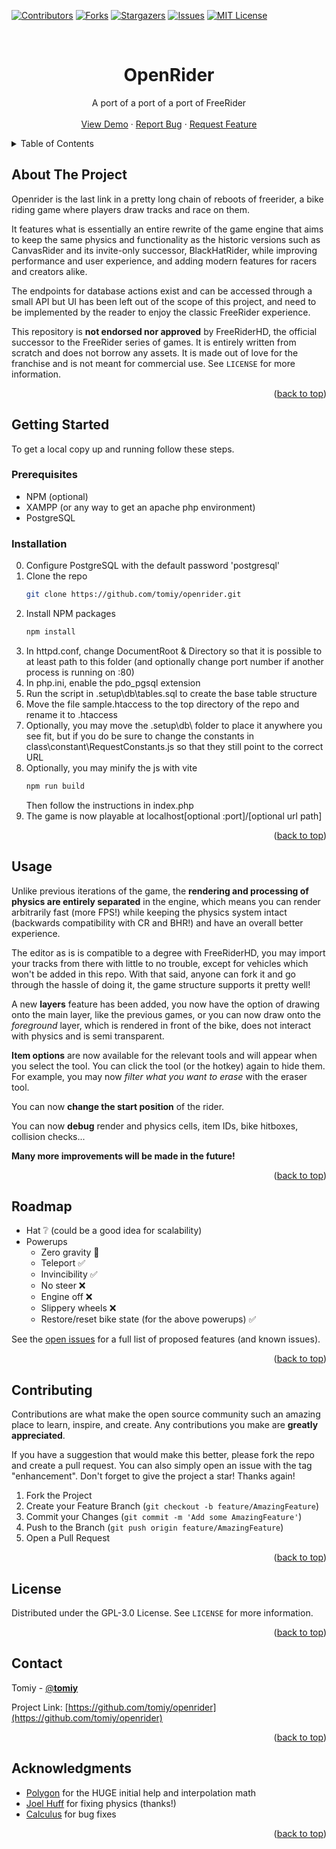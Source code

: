 <a name="readme-top"></a>

[![Contributors][contributors-shield]][contributors-url]
[![Forks][forks-shield]][forks-url]
[![Stargazers][stars-shield]][stars-url]
[![Issues][issues-shield]][issues-url]
[![MIT License][license-shield]][license-url]

<!-- PROJECT LOGO -->
<br />
<div align="center">
<h1 align="center">OpenRider</h1>
  <p align="center">
    A port of a port of a port of FreeRider 
    <br />
    <br />
    <a href="https://tomiy.me/openrider/">View Demo</a>
    ·
    <a href="https://github.com/tomiy/openrider/issues">Report Bug</a>
    ·
    <a href="https://github.com/tomiy/openrider/issues">Request Feature</a>
  </p>
</div>

<!-- TABLE OF CONTENTS -->
<details>
  <summary>Table of Contents</summary>
  <ol>
    <li>
      <a href="#about-the-project">About The Project</a>
    </li>
    <li>
      <a href="#getting-started">Getting Started</a>
      <ul>
        <li><a href="#prerequisites">Prerequisites</a></li>
        <li><a href="#installation">Installation</a></li>
      </ul>
    </li>
    <li><a href="#usage">Usage</a></li>
    <li><a href="#roadmap">Roadmap</a></li>
    <li><a href="#contributing">Contributing</a></li>
    <li><a href="#license">License</a></li>
    <li><a href="#contact">Contact</a></li>
    <li><a href="#acknowledgments">Acknowledgments</a></li>
  </ol>
</details>

<!-- ABOUT THE PROJECT -->
## About The Project

Openrider is the last link in a pretty long chain of reboots of freerider, a bike riding game where players draw tracks and race on them.

It features what is essentially an entire rewrite of the game engine that aims to keep the same physics and functionality as the historic versions such as CanvasRider and its invite-only successor, BlackHatRider, while improving performance and user experience, and adding modern features for racers and creators alike.

The endpoints for database actions exist and can be accessed through a small API but UI has been left out of the scope of this project, and need to be implemented by the reader to enjoy the classic FreeRider experience.

This repository is __not endorsed nor approved__ by FreeRiderHD, the official successor to the FreeRider series of games. It is entirely written from scratch and does not borrow any assets. It is made out of love for the franchise and is not meant for commercial use. See `LICENSE` for more information.

<p align="right">(<a href="#readme-top">back to top</a>)</p>

<!-- GETTING STARTED -->
## Getting Started

To get a local copy up and running follow these steps.

### Prerequisites

* NPM (optional)
* XAMPP (or any way to get an apache php environment)
* PostgreSQL

### Installation

0. Configure PostgreSQL with the default password 'postgresql'
1. Clone the repo
   ```sh
   git clone https://github.com/tomiy/openrider.git
   ```
2. Install NPM packages
   ```sh
   npm install
   ```
3. In httpd.conf, change DocumentRoot & Directory so that it is possible to at least path to this folder (and optionally change port number if another process is running on :80)
4. In php.ini, enable the pdo_pgsql extension 
5. Run the script in .setup\db\tables.sql to create the base table structure
6. Move the file sample.htaccess to the top directory of the repo and rename it to .htaccess
7. Optionally, you may move the .setup\db\ folder to place it anywhere you see fit, but if you do be sure to change the constants in class\constant\RequestConstants.js so that they still point to the correct URL
8. Optionally, you may minify the js with vite
   ```sh
   npm run build
   ```
   Then follow the instructions in index.php
9. The game is now playable at localhost[optional :port]/[optional url path]

<p align="right">(<a href="#readme-top">back to top</a>)</p>

<!-- USAGE EXAMPLES -->
## Usage

Unlike previous iterations of the game, the __rendering and processing of physics are entirely separated__ in the engine, which means you can render arbitrarily fast (more FPS!) while keeping the physics system intact (backwards compatibility with CR and BHR!) and have an overall better experience.

The editor as is is compatible to a degree with FreeRiderHD, you may import your tracks from there with little to no trouble, except for vehicles which won't be added in this repo. With that said, anyone can fork it and go through the hassle of doing it, the game structure supports it pretty well!

A new __layers__ feature has been added, you now have the option of drawing onto the main layer, like the previous games, or you can now draw onto the _foreground_ layer, which is rendered in front of the bike, does not interact with physics and is semi transparent.

__Item options__ are now available for the relevant tools and will appear when you select the tool. You can click the tool (or the hotkey) again to hide them. For example, you may now _filter what you want to erase_ with the eraser tool.

You can now __change the start position__ of the rider.

You can now __debug__ render and physics cells, item IDs, bike hitboxes, collision checks...

__Many more improvements will be made in the future!__

<p align="right">(<a href="#readme-top">back to top</a>)</p>

<!-- ROADMAP -->
## Roadmap

- Hat ❔ (could be a good idea for scalability)
- Powerups
  - Zero gravity 🚧
  - Teleport ✅
  - Invincibility ✅
  - No steer ❌
  - Engine off ❌
  - Slippery wheels ❌
  - Restore/reset bike state (for the above powerups) ✅

See the [open issues](https://github.com/tomiy/openrider/issues) for a full list of proposed features (and known issues).

<p align="right">(<a href="#readme-top">back to top</a>)</p>

<!-- CONTRIBUTING -->
## Contributing

Contributions are what make the open source community such an amazing place to learn, inspire, and create. Any contributions you make are **greatly appreciated**.

If you have a suggestion that would make this better, please fork the repo and create a pull request. You can also simply open an issue with the tag "enhancement".
Don't forget to give the project a star! Thanks again!

1. Fork the Project
2. Create your Feature Branch (`git checkout -b feature/AmazingFeature`)
3. Commit your Changes (`git commit -m 'Add some AmazingFeature'`)
4. Push to the Branch (`git push origin feature/AmazingFeature`)
5. Open a Pull Request

<p align="right">(<a href="#readme-top">back to top</a>)</p>

<!-- LICENSE -->
## License

Distributed under the GPL-3.0 License. See `LICENSE` for more information.

<p align="right">(<a href="#readme-top">back to top</a>)</p>

<!-- CONTACT -->
## Contact

Tomiy - [@__tomiy__](https://twitter.com/__tomiy__)

Project Link: [https://github.com/tomiy/openrider](https://github.com/tomiy/openrider)

<p align="right">(<a href="#readme-top">back to top</a>)</p>

<!-- ACKNOWLEDGMENTS -->
## Acknowledgments

* [Polygon](https://github.com/Plygon) for the HUGE initial help and interpolation math
* [Joel Huff](https://github.com/joelwhuff) for fixing physics (thanks!)
* [Calculus](https://github.com/Calculamatrise) for bug fixes

<p align="right">(<a href="#readme-top">back to top</a>)</p>

<!-- MARKDOWN LINKS & IMAGES -->
<!-- https://www.markdownguide.org/basic-syntax/#reference-style-links -->
[contributors-shield]: https://img.shields.io/github/contributors/tomiy/openrider.svg?style=for-the-badge
[contributors-url]: https://github.com/tomiy/openrider/graphs/contributors
[forks-shield]: https://img.shields.io/github/forks/tomiy/openrider.svg?style=for-the-badge
[forks-url]: https://github.com/tomiy/openrider/network/members
[stars-shield]: https://img.shields.io/github/stars/tomiy/openrider.svg?style=for-the-badge
[stars-url]: https://github.com/tomiy/openrider/stargazers
[issues-shield]: https://img.shields.io/github/issues/tomiy/openrider.svg?style=for-the-badge
[issues-url]: https://github.com/tomiy/openrider/issues
[license-shield]: https://img.shields.io/github/license/tomiy/openrider.svg?style=for-the-badge
[license-url]: https://github.com/tomiy/openrider/blob/master/LICENSE.txt
